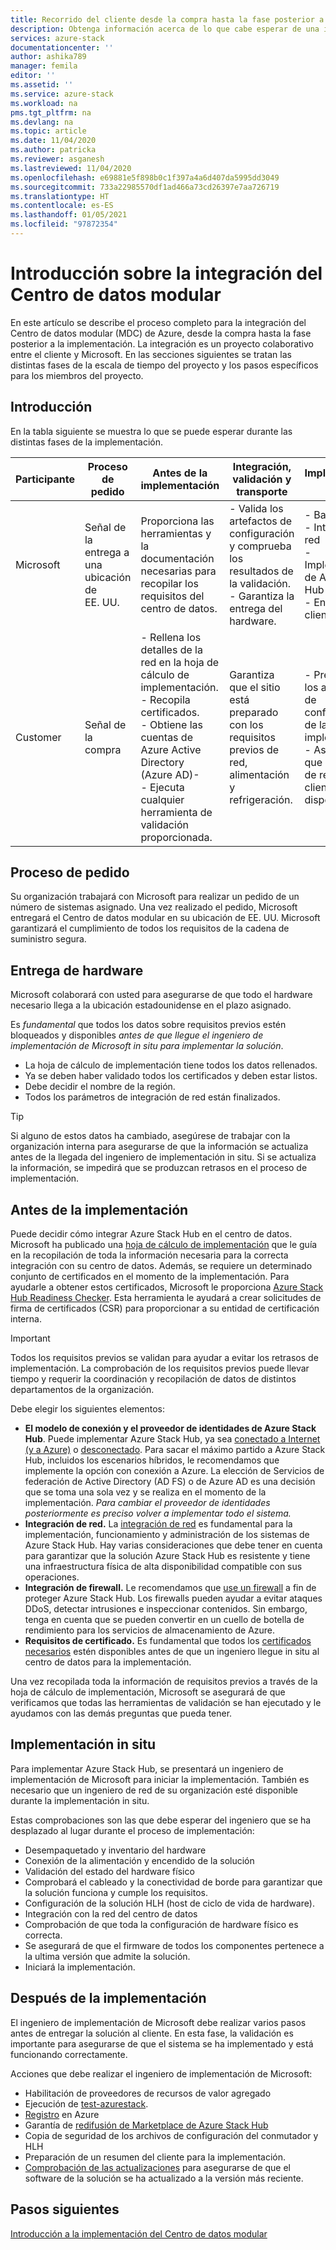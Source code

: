 ```yaml
---
title: Recorrido del cliente desde la compra hasta la fase posterior a la implementación de Azure Stack Hub | Microsoft Docs
description: Obtenga información acerca de lo que cabe esperar de una implementación correcta in situ de un Centro de datos modular (MDC) de Azure, desde el planeamiento hasta la etapa posterior a la implementación.
services: azure-stack
documentationcenter: ''
author: ashika789
manager: femila
editor: ''
ms.assetid: ''
ms.service: azure-stack
ms.workload: na
pms.tgt_pltfrm: na
ms.devlang: na
ms.topic: article
ms.date: 11/04/2020
ms.author: patricka
ms.reviewer: asganesh
ms.lastreviewed: 11/04/2020
ms.openlocfilehash: e69881e5f898b0c1f397a4a6d407da5995dd3049
ms.sourcegitcommit: 733a22985570df1ad466a73cd26397e7aa726719
ms.translationtype: HT
ms.contentlocale: es-ES
ms.lasthandoff: 01/05/2021
ms.locfileid: "97872354"
---
```

# <a name="modular-datacenter-integration-overview"></a>Introducción sobre la integración del Centro de datos modular

En este artículo se describe el proceso completo para la integración del Centro de datos modular (MDC) de Azure, desde la compra hasta la fase posterior a la implementación. La integración es un proyecto colaborativo entre el cliente y Microsoft. En las secciones siguientes se tratan las distintas fases de la escala de tiempo del proyecto y los pasos específicos para los miembros del proyecto.

## <a name="introduction"></a>Introducción

En la tabla siguiente se muestra lo que se puede esperar durante las distintas fases de la implementación.

| Participante |Proceso de pedido |Antes de la implementación |Integración, validación y transporte |Implementación in situ |Después de la implementación |
|---|---------------|---------------|-----------------------------------|--------------------|----------------|
|Microsoft  | Señal de la entrega a una ubicación de EE. UU.    |Proporciona las herramientas y la documentación necesarias para recopilar los requisitos del centro de datos. |- Valida los artefactos de configuración y comprueba los resultados de la validación.<br>- Garantiza la entrega del hardware.    |- Bastidor y pila<br>- Integración de red<br>- Implementación de Azure Stack Hub<br>- Entrega al cliente    |Registro y redifusión de Marketplace de Azure Stack Hub|
|Customer   |Señal de la compra   |- Rellena los detalles de la red en la hoja de cálculo de implementación.<br>- Recopila certificados.<br>- Obtiene las cuentas de Azure Active Directory (Azure AD)-<br>- Ejecuta cualquier herramienta de validación proporcionada.   |Garantiza que el sitio está preparado con los requisitos previos de red, alimentación y refrigeración.   |- Prepárese con los artefactos de configuración de la implementación.<br>- Asegúrese de que el ingeniero de red del cliente está disponible.   |     |


## <a name="order-process"></a>Proceso de pedido

Su organización trabajará con Microsoft para realizar un pedido de un número de sistemas asignado. Una vez realizado el pedido, Microsoft entregará el Centro de datos modular en su ubicación de EE. UU. Microsoft garantizará el cumplimiento de todos los requisitos de la cadena de suministro segura.

## <a name="hardware-delivery"></a>Entrega de hardware

Microsoft colaborará con usted para asegurarse de que todo el hardware necesario llega a la ubicación estadounidense en el plazo asignado.

Es *fundamental* que todos los datos sobre requisitos previos estén bloqueados y disponibles *antes de que llegue el ingeniero de implementación de Microsoft in situ para implementar la solución*.

- La hoja de cálculo de implementación tiene todos los datos rellenados.
- Ya se deben haber validado todos los certificados y deben estar listos.
- Debe decidir el nombre de la región.
- Todos los parámetros de integración de red están finalizados.

>[!Tip]
>Si alguno de estos datos ha cambiado, asegúrese de trabajar con la organización interna para asegurarse de que la información se actualiza antes de la llegada del ingeniero de implementación in situ. Si se actualiza la información, se impedirá que se produzcan retrasos en el proceso de implementación.

## <a name="predeployment"></a>Antes de la implementación

Puede decidir cómo integrar Azure Stack Hub en el centro de datos. Microsoft ha publicado una [hoja de cálculo de implementación](../operator/azure-stack-deployment-worksheet.md) que le guía en la recopilación de toda la información necesaria para la correcta integración con su centro de datos. Además, se requiere un determinado conjunto de certificados en el momento de la implementación. Para ayudarle a obtener estos certificados, Microsoft le proporciona [Azure Stack Hub Readiness Checker](../operator/azure-stack-validation-report.md). Esta herramienta le ayudará a crear solicitudes de firma de certificados (CSR) para proporcionar a su entidad de certificación interna.

>[!Important]
>Todos los requisitos previos se validan para ayudar a evitar los retrasos de implementación. La comprobación de los requisitos previos puede llevar tiempo y requerir la coordinación y recopilación de datos de distintos departamentos de la organización.

Debe elegir los siguientes elementos:

- **El modelo de conexión y el proveedor de identidades de Azure Stack Hub**. Puede implementar Azure Stack Hub, ya sea [conectado a Internet (y a Azure)](../operator/azure-stack-connected-deployment.md) o [desconectado](../operator/azure-stack-disconnected-deployment.md). Para sacar el máximo partido a Azure Stack Hub, incluidos los escenarios híbridos, le recomendamos que implemente la opción con conexión a Azure. La elección de Servicios de federación de Active Directory (AD FS) o de Azure AD es una decisión que se toma una sola vez y se realiza en el momento de la implementación. *Para cambiar el proveedor de identidades posteriormente es preciso volver a implementar todo el sistema.*
- **Integración de red.** La [integración de red](../operator/azure-stack-network.md) es fundamental para la implementación, funcionamiento y administración de los sistemas de Azure Stack Hub. Hay varias consideraciones que debe tener en cuenta para garantizar que la solución Azure Stack Hub es resistente y tiene una infraestructura física de alta disponibilidad compatible con sus operaciones.
- **Integración de firewall.** Le recomendamos que [use un firewall](../operator/azure-stack-firewall.md) a fin de proteger Azure Stack Hub. Los firewalls pueden ayudar a evitar ataques DDoS, detectar intrusiones e inspeccionar contenidos. Sin embargo, tenga en cuenta que se pueden convertir en un cuello de botella de rendimiento para los servicios de almacenamiento de Azure.
- **Requisitos de certificado.** Es fundamental que todos los [certificados necesarios](../operator/azure-stack-pki-certs.md) estén disponibles antes de que un ingeniero llegue in situ al centro de datos para la implementación.

Una vez recopilada toda la información de requisitos previos a través de la hoja de cálculo de implementación, Microsoft se asegurará de que verificamos que todas las herramientas de validación se han ejecutado y le ayudamos con las demás preguntas que pueda tener.

## <a name="onsite-deployment"></a>Implementación in situ

Para implementar Azure Stack Hub, se presentará un ingeniero de implementación de Microsoft para iniciar la implementación. También es necesario que un ingeniero de red de su organización esté disponible durante la implementación in situ.

Estas comprobaciones son las que debe esperar del ingeniero que se ha desplazado al lugar durante el proceso de implementación:

- Desempaquetado y inventario del hardware
- Conexión de la alimentación y encendido de la solución
- Validación del estado del hardware físico
- Comprobará el cableado y la conectividad de borde para garantizar que la solución funciona y cumple los requisitos.
- Configuración de la solución HLH (host de ciclo de vida de hardware).
- Integración con la red del centro de datos
- Comprobación de que toda la configuración de hardware físico es correcta.
- Se asegurará de que el firmware de todos los componentes pertenece a la ultima versión que admite la solución.
- Iniciará la implementación.

## <a name="post-deployment"></a>Después de la implementación

El ingeniero de implementación de Microsoft debe realizar varios pasos antes de entregar la solución al cliente. En esta fase, la validación es importante para asegurarse de que el sistema se ha implementado y está funcionando correctamente.

Acciones que debe realizar el ingeniero de implementación de Microsoft:

- Habilitación de proveedores de recursos de valor agregado
- Ejecución de [test-azurestack](../operator/azure-stack-diagnostic-test.md).
- [Registro](../operator/azure-stack-registration-role.md) en Azure
- Garantía de [redifusión de Marketplace de Azure Stack Hub](../operator/azure-stack-marketplace.md)
- Copia de seguridad de los archivos de configuración del conmutador y HLH
- Preparación de un resumen del cliente para la implementación.
- [Comprobación de las actualizaciones](../operator/azure-stack-updates.md) para asegurarse de que el software de la solución se ha actualizado a la versión más reciente.

## <a name="next-steps"></a>Pasos siguientes

[Introducción a la implementación del Centro de datos modular](deployment-overview.md)

